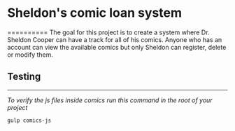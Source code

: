 # Sheldon's comic loan system
==========
The goal for this project is to create a system where Dr. Sheldon Cooper can have a track for all of his comics. Anyone who has
an account can view the available comics but only Sheldon can register, delete or modify them.

## Testing
----------

*To verify the js files inside comics run this command in the root of your project*

`gulp comics-js`
